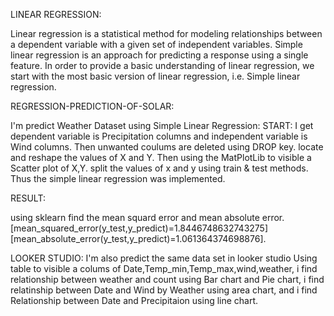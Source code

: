 LINEAR REGRESSION:

Linear regression is a statistical method for modeling relationships between a dependent variable with a given set of independent variables.
Simple linear regression is an approach for predicting a response using a single feature.
In order to provide a basic understanding of linear regression, we start with the most basic version of linear regression, i.e. Simple linear regression.

REGRESSION-PREDICTION-OF-SOLAR:

I'm predict Weather  Dataset using Simple Linear Regression:
START: I get dependent variable is Precipitation columns and independent variable is Wind columns. 
Then unwanted coulums are deleted using DROP key.
locate and reshape the values of X and Y.
Then using the MatPlotLib to visible a Scatter plot of X,Y.
split the values of x and y using train & test methods. 
Thus the simple linear regression was implemented. 

RESULT:
 
 using sklearn find the mean squard error and mean absolute error. 
[mean_squared_error(y_test,y_predict)=1.8446748632743275] [mean_absolute_error(y_test,y_predict)=1.061364374698876]. 

LOOKER STUDIO:
I'm also predict the same data set in looker studio Using table to visible a colums of Date,Temp_min,Temp_max,wind,weather,
i find relationship between weather and count using Bar chart and Pie chart,
i find relatinship between Date and Wind by Weather using area chart,
and i find Relationship between Date and Precipitaion using line chart.
